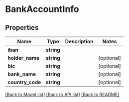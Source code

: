 # BankAccountInfo

## Properties
Name | Type | Description | Notes
------------ | ------------- | ------------- | -------------
**iban** | **string** |  | 
**holder_name** | **string** |  | [optional] 
**bic** | **string** |  | [optional] 
**bank_name** | **string** |  | [optional] 
**country_code** | **string** |  | [optional] 

[[Back to Model list]](../README.md#documentation-for-models) [[Back to API list]](../README.md#documentation-for-api-endpoints) [[Back to README]](../README.md)


